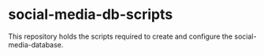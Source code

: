 # social-media-db-scripts

This repository holds the scripts required to create and configure the social-media-database.
